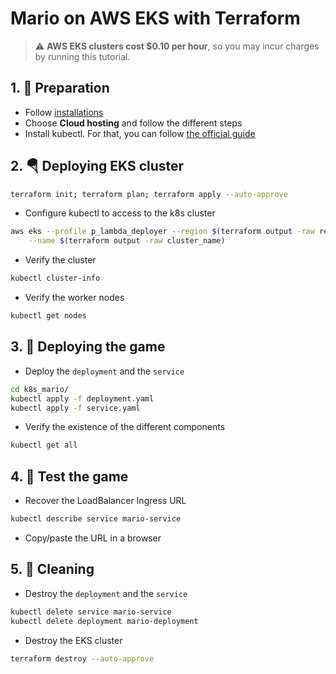 # Mario on AWS EKS with Terraform
> :warning: **AWS EKS clusters cost $0.10 per hour**, so you may incur charges by running this tutorial.

## 1. 📝 Preparation
- Follow [installations](https://github.com/veben/aws_terraform_snippets/blob/main/readme.md)
- Choose **Cloud hosting** and follow the different steps
- Install kubectl. For that, you can follow [the official guide](https://kubernetes.io/docs/tasks/tools/)

## 2. 🪂 Deploying EKS cluster
```sh
terraform init; terraform plan; terraform apply --auto-approve
```
- Configure kubectl to access to the k8s cluster
```sh
aws eks --profile p_lambda_deployer --region $(terraform output -raw region) update-kubeconfig \
    --name $(terraform output -raw cluster_name)
```
- Verify the cluster
```sh
kubectl cluster-info
```
- Verify the worker nodes
```sh
kubectl get nodes
```
## 3. 🚀 Deploying the game
- Deploy the `deployment` and the `service`
```sh
cd k8s_mario/
kubectl apply -f deployment.yaml
kubectl apply -f service.yaml
```
- Verify the existence of the different components
```sh
kubectl get all
```

## 4. 🧪 Test the game
- Recover the LoadBalancer Ingress URL
```sh
kubectl describe service mario-service
```
- Copy/paste the URL in a browser

## 5. 🚿 Cleaning
- Destroy the `deployment` and the `service`
```sh
kubectl delete service mario-service
kubectl delete deployment mario-deployment
```
- Destroy the EKS cluster
```sh
terraform destroy --auto-approve
```